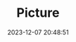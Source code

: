 ---
weight: 1
images:
- /images/edited/42.jpeg
title: Picture
date: 2023-12-07 20:48:51
tags: [luminar neo,work,24-70mm F2.8 DG DN | Art 019,ILCE-7M3,70.0]
---